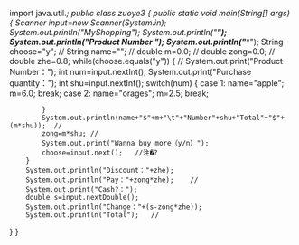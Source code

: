  
import java.util.*;
public class zuoye3 {
	public static void main(String[] args) {
		Scanner input=new Scanner(System.in);
		System.out.println("MyShopping");
		System.out.println("**********************************************");
		System.out.println("Product Number ");
		System.out.println("**********************************************");
		String choose="y";  //
		String name="";  //
		double m=0.0;    //
		double zong=0.0;  //
		double zhe=0.8;
		while(choose.equals("y")) {    //
			System.out.print("Product Number：");
			int num=input.nextInt();
			System.out.print("Purchase quantity：");
			int shu=input.nextInt();
			switch(num) {
			case 1:
				name="apple";
				m=6.0;
				break;
			case 2:
				name="orages";
				m=2.5;
				break;
			
			}
			System.out.println(name+"$"+m+"\t"+"Number"+shu+"Total"+"$"+(m*shu));  //
			zong=m*shu; //
			System.out.print("Wanna buy more（y/n）");
			choose=input.next();   //注�?
		} 
		System.out.println("Discount："+zhe);	
		System.out.println("Pay："+zong*zhe);	//
		System.out.print("Cash?：");
		double s=input.nextDouble();
		System.out.println("Change："+(s-zong*zhe));
		System.out.println("Total");   //
  }
}
